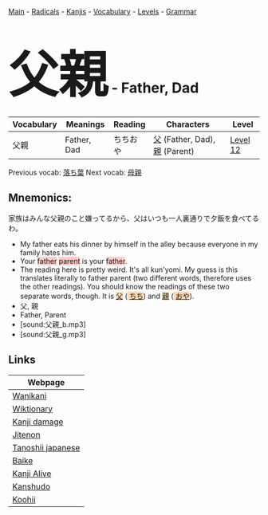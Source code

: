 <style> bigfont {font-size: 100px}</style>
[Main](../README.md) -
[Radicals](../radicals.md) -
[Kanjis](../kanjis.md) -
[Vocabulary](../vocabulary.md) -
[Levels](../levels.md) -
[Grammar](../grammar.md)
# <bigfont> 父親</bigfont> - Father, Dad 

| Vocabulary | Meanings | Reading | Characters | Level |
| --- | --- | --- | --- | --- |
| 父親 | Father, Dad | ちちおや |  [父](../kanjis/父.md) (Father, Dad), [親](../kanjis/親.md) (Parent) | [Level 12](../levels/wk_level12.md) |

Previous vocab: [落ち葉](落ち葉.md) Next vocab: [母親](母親.md) 

## Mnemonics:
家族はみんな父親のこと嫌ってるから、父はいつも一人裏通りで夕飯を食べてるわ。
* My father eats his dinner by himself in the alley because everyone in my family hates him.
* Your <span style="background-color:#ffcccb"> father</span> <span style="background-color:#ffcccb"> parent</span> is your <span style="background-color:#ffcccb"> father</span>.
* The reading here is pretty weird. It's all kun'yomi. My guess is this translates literally to father parent (two different words, therefore uses the other readings). You should know the readings of these two separate words, though. It is <span style="background-color:#fed8b1"> [父](https://jisho.org/search/父)</span> (<span style="background-color:#fed8b1"> [ちち](https://jisho.org/search/ちち)</span>) and <span style="background-color:#fed8b1"> [親](https://jisho.org/search/親)</span> (<span style="background-color:#fed8b1"> [おや](https://jisho.org/search/おや)</span>).
* 父, 親
* Father, Parent
* [sound:父親_b.mp3]
* [sound:父親_g.mp3]


## Links 

| Webpage |
| --- |
| [Wanikani          ](https://www.wanikani.com/kanji/父親) |
| [Wiktionary        ](https://en.wiktionary.org/wiki/父親) |
| [Kanji damage      ](http://www.kanjidamage.com/kanji/search?utf8=✓&q=父親) |
| [Jitenon           ](https://jitenon.com/kanji/父親) |
| [Tanoshii japanese ](https://www.tanoshiijapanese.com/dictionary/kanji.cfm?k=父親) |
| [Baike             ](https://baike.baidu.com/item/父親) |
| [Kanji Alive       ](https://app.kanjialive.com/父親) |
| [Kanshudo          ](https://www.kanshudo.com/searchmn?q=父親) |
| [Koohii            ](https://kanji.koohii.com/study/kanji/父親) |
